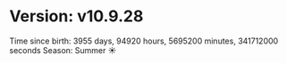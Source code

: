 # Version: v10.9.28
Time since birth: 3955 days, 94920 hours, 5695200 minutes, 341712000 seconds
Season: Summer ☀️

